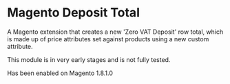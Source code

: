# Magento Deposit Total
A Magento extension that creates a new 'Zero VAT Deposit' row total, which is made up of price attributes set against products using a new custom attribute.

This module is in very early stages and is not fully tested.

Has been enabled on Magento 1.8.1.0
